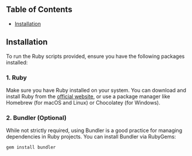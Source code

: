 ## Table of Contents

- [Installation](#installation)

## Installation

To run the Ruby scripts provided, ensure you have the following packages installed:

### 1. Ruby

Make sure you have Ruby installed on your system. You can download and install Ruby from the [official website](https://www.ruby-lang.org/en/downloads/), or use a package manager like Homebrew (for macOS and Linux) or Chocolatey (for Windows).

### 2. Bundler (Optional)

While not strictly required, using Bundler is a good practice for managing dependencies in Ruby projects. You can install Bundler via RubyGems:

```sh
gem install bundler
```
